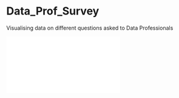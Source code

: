 # Data_Prof_Survey

Visualising data on different questions asked to Data Professionals 

![Dashboard](Data_Professional_Survey.pdf?raw=true)
